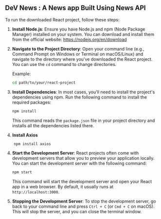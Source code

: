 ## DeV News : A News app Built Using News API

To run the downloaded React project, follow these steps:

1. **Install Node.js**: Ensure you have Node.js and npm (Node Package Manager) installed on your system. You can download and install them from the official website: https://nodejs.org/en/download

2. **Navigate to the Project Directory**: Open your command line (e.g., Command Prompt on Windows or Terminal on macOS/Linux) and navigate to the directory where you've downloaded the React project. You can use the `cd` command to change directories.

    Example:

    ```bash
    cd path/to/your/react-project
    ```

3. **Install Dependencies**: In most cases, you'll need to install the project's dependencies using npm. Run the following command to install the required packages:

    ```bash
    npm install
    ```

    This command reads the `package.json` file in your project directory and installs all the dependencies listed there.

4. **Install Axios**

```bash
    npm install axios
```

4. **Start the Development Server**: React projects often come with development servers that allow you to preview your application locally. You can start the development server with the following command:

    ```bash
    npm start
    ```

    This command will start the development server and open your React app in a web browser. By default, it usually runs at `http://localhost:3000`.

5. **Stopping the Development Server**: To stop the development server, go back to your command line and press `Ctrl + C` (or `Cmd + C` on macOS). This will stop the server, and you can close the terminal window.
